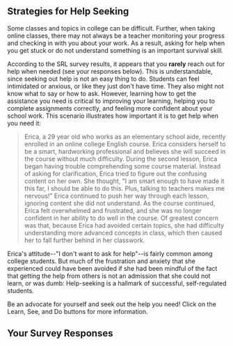 ## Strategies for Help Seeking

Some classes and topics in college can be difficult. Further, when taking online classes, there may not always be a teacher monitoring your progress and checking in with you about your work. As a result, asking for help when you get stuck or do not understand something is an important survival skill. 

According to the SRL survey results, it appears that you **rarely** reach out for help when needed (see your responses below). This is understandable, since seeking out help is not an easy thing to do. Students can feel intimidated or anxious, or like they just don't have time. They also might not know what to say or how to ask. However, learning how to get the assistance you need is critical to improving your learning, helping you to complete assignments correctly, and feeling more confident about your school work. This scenario illustrates how important it is to get help when you need it:

> Erica, a 29 year old who works as an elementary school aide, recently enrolled in an online college English course. Erica considers herself to be a smart, hardworking professional and believes she will succeed in the course without much difficulty. During the second lesson, Erica began having trouble comprehending some course material. Instead of asking for clarification, Erica tried to figure out the confusing content on her own. She thought, "I am smart enough to have made it this far, I should be able to do this. Plus, talking to teachers makes me nervous!" Erica continued to push her way through each lesson, ignoring content she did not understand. As the course continued, Erica felt overwhelmed and frustrated, and she was no longer confident in her ability to do well in the course. Of greatest concern was that, because Erica had avoided certain topics, she had difficulty understanding more advanced concepts in class, which then caused her to fall further behind in her classwork.

Erica's attitude--"I don't want to ask for help"--is fairly common among college students. But much of the frustration and anxiety that she experienced could have been avoided if she had been mindful of the fact that getting the help from others is not an admission that she could not learn, or was dumb: Help-seeking is a hallmark of successful, self-regulated students. 

Be an advocate for yourself and seek out the help you need! Click on the Learn, See, and Do buttons for more information.

## Your Survey Responses
